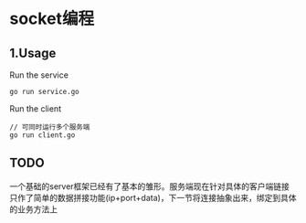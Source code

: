 # socket编程

## 1.Usage

Run the service
```
go run service.go
```

Run the client
```
// 可同时运行多个服务端
go run client.go
```

## TODO
一个基础的server框架已经有了基本的雏形。服务端现在针对具体的客户端链接只作了简单的数据拼接功能(ip+port+data)，下一节将连接抽象出来，绑定到具体的业务方法上